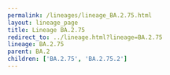 ```yaml
---
permalink: /lineages/lineage_BA.2.75.html
layout: lineage_page
title: Lineage BA.2.75
redirect_to: ../lineage.html?lineage=BA.2.75
lineage: BA.2.75
parent: BA.2
children: ['BA.2.75', 'BA.2.75.2']
---
```

